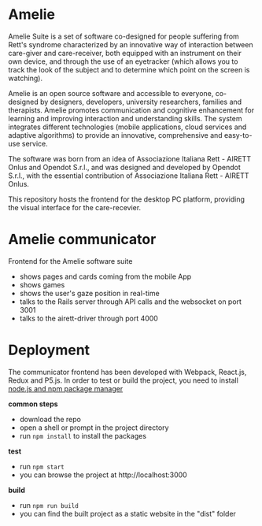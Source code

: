 # Amelie
 Amelie Suite is a set of software co-designed for people suffering from Rett's syndrome characterized by an innovative way of interaction between care-giver and care-receiver, both equipped with an instrument on their own device, and through the use of an eyetracker (which allows you to track the look of the subject and to determine which point on the screen is watching).


Amelie is an open source software and accessible to everyone, co-designed by designers, developers, university researchers, families and therapists. Amelie promotes communication and cognitive enhancement for learning and improving interaction and understanding skills.
The system integrates different technologies (mobile applications, cloud services and adaptive algorithms) to provide an innovative, comprehensive and easy-to-use service.


The software was born from an idea of Associazione Italiana Rett - AIRETT Onlus and Opendot S.r.l., and was designed and developed by Opendot S.r.l., with the essential contribution of Associazione Italiana Rett - AIRETT Onlus.

This repository hosts the frontend for the desktop PC platform, providing the visual interface for the care-recevier.


# Amelie communicator
Frontend for the Amelie software suite

- shows pages and cards coming from the mobile App
- shows games
- shows the user's gaze position in real-time
- talks to the Rails server through API calls and the websocket on port 3001
- talks to the airett-driver through port 4000

 # Deployment
 The communicator frontend has been developed with Webpack, React.js, Redux and P5.js. In order to test or build the project, you need to install [node.js and npm package manager](https://nodejs.org)

 **common steps**
 - download the repo
 - open a shell or prompt in the project directory
 - run ```npm install``` to install the packages

 **test**
 - run ```npm start```
 - you can browse the project at http://localhost:3000

  **build**

 - run ```npm run build```
 - you can find the built project as a static website in the "dist" folder

